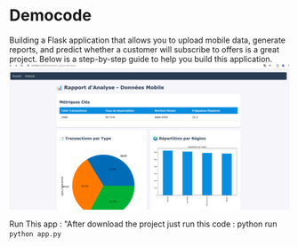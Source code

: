
# Democode
Building a Flask application that allows you to upload mobile data, generate reports, and predict whether a customer will subscribe to offers is a great project. Below is a step-by-step guide to help you build this application.
![App Flask Analyse données](https://github.com/msylla01/Democode/blob/main/uploads/Pasted%20image.png)

Run This app : "After download the project just run this code : python run `python app.py`
